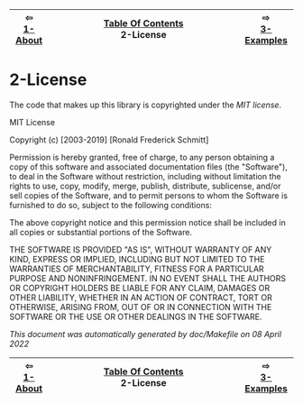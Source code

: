 
| ⇦ <br />[1-About](about.md)  | [Table Of Contents](toc.md)<br />2-License<br /><img width=1000/> | ⇨ <br />[3-Examples](examples.md)   |
| ----------- | ----------- | ----------- |



# 2-License


The code that makes up this library is copyrighted under the *MIT license*.

MIT License

Copyright (c) [2003-2019] [Ronald Frederick Schmitt]

Permission is hereby granted, free of charge, to any person obtaining a copy
of this software and associated documentation files (the "Software"), to deal
in the Software without restriction, including without limitation the rights
to use, copy, modify, merge, publish, distribute, sublicense, and/or sell
copies of the Software, and to permit persons to whom the Software is
furnished to do so, subject to the following conditions:

The above copyright notice and this permission notice shall be included in all
copies or substantial portions of the Software.

THE SOFTWARE IS PROVIDED "AS IS", WITHOUT WARRANTY OF ANY KIND, EXPRESS OR
IMPLIED, INCLUDING BUT NOT LIMITED TO THE WARRANTIES OF MERCHANTABILITY,
FITNESS FOR A PARTICULAR PURPOSE AND NONINFRINGEMENT. IN NO EVENT SHALL THE
AUTHORS OR COPYRIGHT HOLDERS BE LIABLE FOR ANY CLAIM, DAMAGES OR OTHER
LIABILITY, WHETHER IN AN ACTION OF CONTRACT, TORT OR OTHERWISE, ARISING FROM,
OUT OF OR IN CONNECTION WITH THE SOFTWARE OR THE USE OR OTHER DEALINGS IN THE
SOFTWARE.



_This document was automatically generated by doc/Makefile on 08 April 2022_


| ⇦ <br />[1-About](about.md)  | [Table Of Contents](toc.md)<br />2-License<br /><img width=1000/> | ⇨ <br />[3-Examples](examples.md)   |
| ----------- | ----------- | ----------- |
